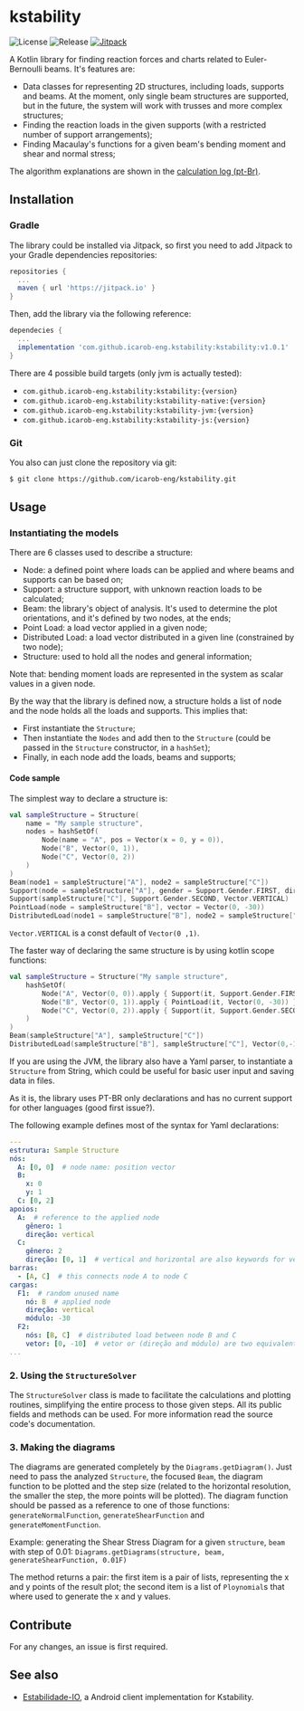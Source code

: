# kstability
![License](https://img.shields.io/github/license/icarob-eng/kstability.svg)
![Release](https://img.shields.io/github/release/icarob-eng/kstability.svg)
[![Jitpack](https://jitpack.io/v/icarob-eng/kstability.svg)](https://jitpack.io/#icarob-eng/kstability)

A Kotlin library for finding reaction forces and charts related to Euler-Bernoulli beams. It's features are:
- Data classes for representing 2D structures, including loads, supports and beams. At the moment, only single beam structures are supported,
but in the future, the system will work with trusses and more complex structures;
- Finding the reaction loads in the given supports (with a restricted number of support arrangements);
- Finding Macaulay's functions for a given beam's bending moment and shear and normal stress;

The algorithm explanations are shown in the [calculation log (pt-Br)](https://github.com/icarob-eng/kstability/blob/main/memoria_de_calculo.md).

## Installation
### Gradle
The library could be installed via Jitpack, so first you need to add Jitpack to your Gradle dependencies repositories:
```groovy
repositories {
  ...
  maven { url 'https://jitpack.io' }
}
```
Then, add the library via the following reference:
```groovy
dependecies {
  ...
  implementation 'com.github.icarob-eng.kstability:kstability:v1.0.1'
}
```
There are 4 possible build targets (only jvm is actually tested):
- `com.github.icarob-eng.kstability:kstability:{version}`
- `com.github.icarob-eng.kstability:kstability-native:{version}`
- `com.github.icarob-eng.kstability:kstability-jvm:{version}`
- `com.github.icarob-eng.kstability:kstability-js:{version}`

### Git
You also can just clone the repository via git:
```bash
$ git clone https://github.com/icarob-eng/kstability.git
```

## Usage
### Instantiating the models

There are 6 classes used to describe a structure:
- Node: a defined point where loads can be applied and where beams and supports can be based on;
- Support: a structure support, with unknown reaction loads to be calculated;
- Beam: the library's object of analysis. It's used to determine the plot orientations, and it's defined by two nodes, at the ends;
- Point Load: a load vector applied in a given node;
- Distributed Load: a load vector distributed in a given line (constrained by two node);
- Structure: used to hold all the nodes and general information;

Note that: bending moment loads are represented in the system as scalar values in a given node.

By the way that the library is defined now, a structure holds a list of node and the node holds all the loads and supports. This implies that:
- First instantiate the `Structure`;
- Then instantiate the `Nodes` and add then to the `Structure` (could be passed in the `Structure` constructor, in a `hashSet`);
- Finally, in each node add the loads, beams and supports;

#### Code sample
The simplest way to declare a structure is:
```kotlin
val sampleStructure = Structure(
    name = "My sample structure",
    nodes = hashSetOf(
        Node(name = "A", pos = Vector(x = 0, y = 0)),
        Node("B", Vector(0, 1)),
        Node("C", Vector(0, 2))
    )
)
Beam(node1 = sampleStructure["A"], node2 = sampleStructure["C"])
Support(node = sampleStructure["A"], gender = Support.Gender.FIRST, dir = Vector.VERTICAL)
Support(sampleStructure["C"], Support.Gender.SECOND, Vector.VERTICAL)
PointLoad(node = sampleStructure["B"], vector = Vector(0, -30))
DistributedLoad(node1 = sampleStructure["B"], node2 = sampleStructure["C"], vector = Vector(0,-10))
```
`Vector.VERTICAL` is a const default of `Vector(0 ,1)`.

The faster way of declaring the same structure is by using kotlin scope functions:
```kotlin
val sampleStructure = Structure("My sample structure",
    hashSetOf(
        Node("A", Vector(0, 0)).apply { Support(it, Support.Gender.FIRST, Vector.VERTICAL) },
        Node("B", Vector(0, 1)).apply { PointLoad(it, Vector(0, -30)) },
        Node("C", Vector(0, 2)).apply { Support(it, Support.Gender.SECOND, Vector.VERTICAL) }
    )
)
Beam(sampleStructure["A"], sampleStructure["C"])
DistributedLoad(sampleStructure["B"], sampleStructure["C"], Vector(0,-10))
```

If you are using the JVM, the library also have a Yaml parser, to instantiate a `Structure` from String, which could be
useful for basic user input and saving data in files.

As it is, the library uses PT-BR only declarations and has no current support for other languages (good first issue?).

The following example defines most of the syntax for Yaml declarations:
```yaml
---
estrutura: Sample Structure
nós:
  A: [0, 0]  # node name: position vector
  B: 
    x: 0
    y: 1
  C: [0, 2]
apoios:
  A:  # reference to the applied node
    gênero: 1
    direção: vertical
  C:
    gênero: 2
    direção: [0, 1]  # vertical and horizontal are also keywords for vectors
barras:
  - [A, C]  # this connects node A to node C
cargas:
  F1:  # random unused name
    nó: B  # applied node
    direção: vertical
    módulo: -30
  F2:
    nós: [B, C]  # distributed load between node B and C
    vetor: [0, -10]  # vetor or (direção and módulo) are two equivalent syntax for declaring a load
...
```

### 2. Using the `StructureSolver`

The `StructureSolver` class is made to facilitate the calculations and plotting routines, simplifying the entire process to those given steps.
All its public fields and methods can be used. For more information read the source code's documentation.

### 3. Making the diagrams
The diagrams are generated completely by the `Diagrams.getDiagram()`. Just need to pass the analyzed `Structure`,
the focused `Beam`, the diagram function to be plotted and the step size (related to the horizontal resolution,
the smaller the step, the more points will be plotted). The diagram function should be passed as a reference to one of
those functions: `generateNormalFunction`, `generateShearFunction` and `generateMomentFunction`.

Example: generating the Shear Stress Diagram for a given `structure`, `beam` with step of 0.01: 
`Diagrams.getDiagrams(structure, beam, generateShearFunction, 0.01F)`

The method returns a pair: the first item is a pair of lists, representing the x and y points of the result plot;
the second item is a list of `Ploynomial`s that where used to generate the x and y values.

## Contribute
For any changes, an issue is first required.

## See also
- [Estabilidade-IO](https://github.com/icarob-eng/Estabilidade-IO/), a Android client implementation for Kstability.
